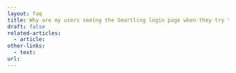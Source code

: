 ```yaml
---
layout: faq
title: Why are my users seeing the Smartling login page when they try to access my localized site
draft: false
related-articles:
  - article:
other-links:
  - text:
url:
---
```

